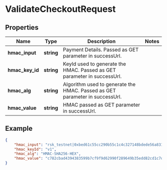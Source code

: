# ValidateCheckoutRequest

## Properties

Name | Type | Description | Notes
------------ | ------------- | ------------- | -------------
**hmac_input** | **string** | Payment Details. Passed as GET parameter in successUrl. | 
**hmac_key_id** | **string** | KeyId used to generate the HMAC. Passed as GET parameter in successUrl. | 
**hmac_alg** | **string** | Algorithm used to generate the HMAC. Passed as GET parameter in successUrl. |
**hmac_value** | **string** | HMAC passed as GET parameter in successUrl. | 

## Example

```json
{
    "hmac_input": "rsk_testnet|0xbed61c55cc290b55c1c4c327148bdede56a831f4|0xb9f624160bb2755aa25366cc307ed27e39a4f296|10|0|0x16e54beb3ea4b4206b62ca32b1d2cf4ad15d9af2234564c2166ff3ccc817d5c1",
    "hmac_keyId": "v1",
    "hmac_alg": "HMAC-SHA256-HEX",
    "hmac_value": "c782cbad4394383599b7cf9f9d62990f289649b35edd82cd1c7d58dd65e9fc03"
}
```
